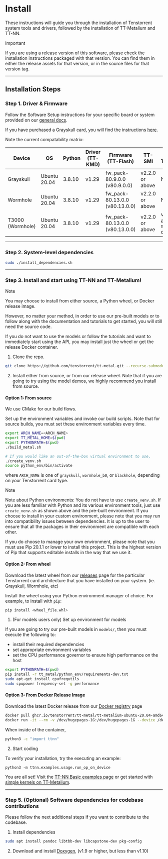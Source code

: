 # Install

These instructions will guide you through the installation of Tenstorrent system tools and drivers, followed by the installation of TT-Metalium and TT-NN.

> [!IMPORTANT]
>
> If you are using a release version of this software, please check the installation instructions packaged with that version. You can find them in either the release assets for that version, or in the source files for that version tag.

---

## Installation Steps

### Step 1. Driver & Firmware

Follow the Software Setup instructions for your specific board or system provided on our [general docs](https://docs.tenstorrent.com).

If you have purchased a Grayskull card, you will find the instructions [here](https://docs.tenstorrent.com/aibs/grayskull/installation.html).

Note the current compatability matrix:

| Device              | OS              | Python   | Driver (TT-KMD)    | Firmware (TT-Flash)                        | TT-SMI                | TT-Topology                    |
|---------------------|-----------------|----------|--------------------|--------------------------------------------|-----------------------|--------------------------------|
| Grayskull           | Ubuntu 20.04    | 3.8.10   | v1.29              | fw_pack-80.9.0.0 (v80.9.0.0)               | v2.2.0 or above       | N/A                            |
| Wormhole            | Ubuntu 20.04    | 3.8.10   | v1.29              | fw_pack-80.13.0.0 (v80.13.0.0)             | v2.2.0 or above       | N/A                            |
| T3000 (Wormhole)    | Ubuntu 20.04    | 3.8.10   | v1.29              | fw_pack-80.13.0.0 (v80.13.0.0)             | v2.2.0 or above       | v1.1.3 or above, `mesh` config |

---

### Step 2. System-level dependencies

```sh
sudo ./install_dependencies.sh
```
---

### Step 3. Install and start using TT-NN and TT-Metalium!

> [!NOTE]
>
> You may choose to install from either source, a Python wheel, or Docker release image.
>
> However, no matter your method, in order to use our pre-built models or to
> follow along with the documentation and tutorials to get started, you will
> still need the source code.
>
> If you do not want to use the models or follow the tutorials and want to
> immediately start using the API, you may install just the wheel or get the release Docker container.

1. Clone the repo.

```sh
git clone https://github.com/tenstorrent/tt-metal.git --recurse-submodules
```

2. Install either from source, or from our release wheel. Note that if you are
going to try using the model demos, we highly recommend you install from
source.

#### Option 1: From source

We use CMake for our build flows.

Set up the environment variables and invoke our build scripts. Note that for
source builds, you must set these environment variables every time.

```sh
export ARCH_NAME=<ARCH_NAME>
export TT_METAL_HOME=$(pwd)
export PYTHONPATH=$(pwd)
./build_metal.sh

# If you would like an out-of-the-box virtual environment to use,
./create_venv.sh
source python_env/bin/activate
```

where `ARCH_NAME` is one of `grayskull`, `wormhole_b0`, or `blackhole`,
depending on your Tenstorrent card type.

> [!NOTE]
>
> Note about Python environments: You do not have to use `create_venv.sh`. If you
> are less familiar with Python and its various environment tools, just use
> `create_venv.sh` as shown above and the pre-built environment. If you choose
> to install in your custom environment, please note that you may run into
> compatibility issues between dependencies. It is up to the user to ensure
> that all the packages in their environment are compatible with each other.
>
> If you do choose to manage your own environment, please note that you must
> use Pip 20.1.1 or lower to install this project. This is the highest version
> of Pip that supports editable installs in the way that we use it.

#### Option 2: From wheel

Download the latest wheel from our
[releases](https://github.com/tenstorrent/tt-metal/releases/latest) page for
the particular Tenstorrent card architecture that you have installed on your
system. (ie. Grayskull, Wormhole, etc)

Install the wheel using your Python environment manager of choice. For example,
to install with `pip`:

```sh
pip install <wheel_file.whl>
```

1. (For models users only) Set up environment for models

If you are going to try our pre-built models in `models/`, then you must execute
the following to:

- install their required dependencies
- set appropriate environment variables
- set the CPU performance governor to ensure high performance on the host

```sh
export PYTHONPATH=$(pwd)
pip install -r tt_metal/python_env/requirements-dev.txt
sudo apt-get install cpufrequtils
sudo cpupower frequency-set -g performance
```

#### Option 3: From Docker Release Image

Download the latest Docker release from our [Docker registry](https://github.com/orgs/tenstorrent/packages?q=tt-metalium-ubuntu&tab=packages&q=tt-metalium-ubuntu-20.04-amd64-release) page

```sh
docker pull ghcr.io/tenstorrent/tt-metal/tt-metalium-ubuntu-20.04-amd64-release:latest-rc
docker run -it --rm -v /dev/hugepages-1G:/dev/hugepages-1G --device /dev/tenstorrent ghcr.io/tenstorrent/tt-metal/tt-metalium-ubuntu-20.04-amd64-release:latest-rc bash
```

When inside of the container,
```sh
python3 -c "import ttnn"
```

2. Start coding

To verify your installation, try the executing an example:

```
python3 -m ttnn.examples.usage.run_op_on_device
```

You are all set! Visit the [TT-NN Basic examples page](https://docs.tenstorrent.com/tt-metal/latest/ttnn/ttnn/usage.html#basic-examples) or get started with [simple kernels on TT-Metalium](https://docs.tenstorrent.com/tt-metal/latest/tt-metalium/tt_metal/examples/index.html).

---

### Step 5. (Optional) Software dependencies for codebase contributions

Please follow the next additional steps if you want to contribute to the codebase.

1. Install dependencies

```sh
sudo apt install pandoc libtbb-dev libcapstone-dev pkg-config
```

2. Download and install [Doxygen](https://www.doxygen.nl/download.html), (v1.9 or higher, but less than v1.10)
